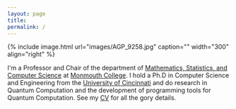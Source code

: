 ```yaml
---
layout: page
title:
permalink: /
---
```


{% include image.html url="images/AGP_9258.jpg" caption="" width="300" align="right" %}

I'm a Professor and Chair of the department of [Mathematics, Statistics, and Computer Science](https://ou.monmouthcollege.edu/academics/math/faculty.aspx) at [Monmouth College](http://www.monmouthcollege.edu). I hold a Ph.D in Computer Science and Engineering from the [University of Cincinnati](http://www.uc.edu) and do research in Quantum Computation and the development of programming tools for Quantum Computation. See my [CV](/cv/) for all the gory details.
